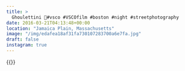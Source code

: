 ```yaml
---
title: >
  Ghoulettini 👻#vsco #VSCOfilm #boston #night #streetphotography
date: 2016-03-21T04:13:48+00:00
location: "Jamaica Plain, Massachusetts"
image: "/img/edafea18af31fa730107283700a6e7fa.jpg"
draft: false
instagram: true
---
```


{{<photo src="/img/edafea18af31fa730107283700a6e7fa.jpg">}}
